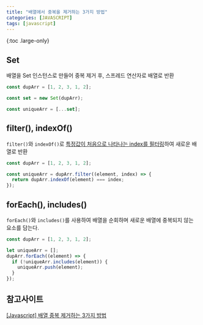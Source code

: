 ```yaml
---
title: "배열에서 중복을 제거하는 3가지 방법"
categories: [JAVASCRIPT]
tags: [javascript]
---
```


{:toc .large-only}

## Set

배열을 Set 인스턴스로 만들어 중복 제거 후, 스프레드 연산자로 배열로 반환

```js
const dupArr = [1, 2, 3, 1, 2];

const set = new Set(dupArr);

const uniqueArr = [...set];
```

## filter(), indexOf()

`filter()`와 `indexOf()`로 <u>특정값이 처음으로 나타나는 index를 필터링</u>하여 새로운 배열로 반환

```js
const dupArr = [1, 2, 3, 1, 2];

const uniqueArr = dupArr.filter((element, index) => {
  return dupArr.indexOf(element) === index;
});
```

## forEach(), includes()

`forEach()`와 `includes()`를 사용하여 배열을 순회하며 새로운 배열에 중복되지 않는 요소를 담는다.

```js
const dupArr = [1, 2, 3, 1, 2];

let uniqueArr = [];
dupArr.forEach((element) => {
  if (!uniqueArr.includes(element)) {
    uniqueArr.push(element);
  }
});
```

## 참고사이트

[[Javascript] 배열 중복 제거하는 3가지 방법](https://hianna.tistory.com/422)
